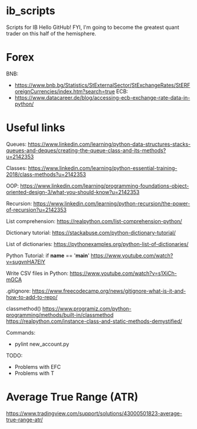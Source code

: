 # ib_scripts
Scripts for IB
Hello GitHub! 
FYI, I'm going to become the greatest quant trader on this half of the hemisphere.

# Forex
BNB:
- https://www.bnb.bg/Statistics/StExternalSector/StExchangeRates/StERForeignCurrencies/index.htm?search=true
ECB:
- https://www.datacareer.de/blog/accessing-ecb-exchange-rate-data-in-python/

# Useful links
Queues:
https://www.linkedin.com/learning/python-data-structures-stacks-queues-and-deques/creating-the-queue-class-and-its-methods?u=2142353

Classes:
https://www.linkedin.com/learning/python-essential-training-2018/class-methods?u=2142353

OOP:
https://www.linkedin.com/learning/programming-foundations-object-oriented-design-3/what-you-should-know?u=2142353

Recursion:
https://www.linkedin.com/learning/python-recursion/the-power-of-recursion?u=2142353

List comprehension:
https://realpython.com/list-comprehension-python/

Dictionary tutorial:
https://stackabuse.com/python-dictionary-tutorial/

List of dictionaries:
https://pythonexamples.org/python-list-of-dictionaries/

Python Tutorial: if __name__ == '__main__'
https://www.youtube.com/watch?v=sugvnHA7ElY

Write CSV files in Python:
https://www.youtube.com/watch?v=s1XiCh-mGCA

.gitignore:
https://www.freecodecamp.org/news/gitignore-what-is-it-and-how-to-add-to-repo/

classmethod()
https://www.programiz.com/python-programming/methods/built-in/classmethod
https://realpython.com/instance-class-and-static-methods-demystified/

Commands:
- pylint new_account.py

TODO:
- Problems with EFC
- Problems with T

# Average True Range (ATR)
https://www.tradingview.com/support/solutions/43000501823-average-true-range-atr/